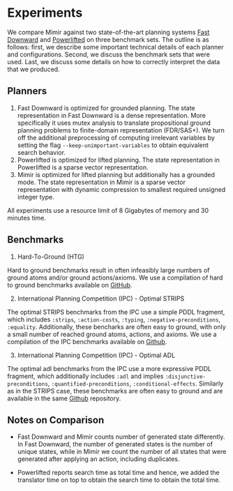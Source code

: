 
# Experiments

We compare Mimir against two state-of-the-art planning systems [Fast Downward](https://github.com/aibasel/downward) and [Powerlifted](https://github.com/abcorrea/powerlifted) on three benchmark sets. The outline is as follows: first, we describe some important technical details of each planner and configurations. Second, we discuss the benchmark sets that were used. Last, we discuss some details on how to correctly interpret the data that we produced.

## Planners

1. Fast Downward is optimized for grounded planning. The state representation in Fast Downward is a dense representation. More specifically it uses mutex analysis to translate propositional ground planning problems to finite-domain representation (FDR/SAS+). We turn off the additional preprocessing of computing irrelevant variables by setting the flag `--keep-unimportant-variables` to obtain equivalent search behavior.
2. Powerlifted is optimized for lifted planning. The state representation in Powerlifted is a sparse vector representation.
3. Mimir is optimized for lifted planning but additionally has a grounded mode. The state representation in Mimir is a sparse vector representation with dynamic compression to smallest required unsigned integer type.

All experiments use a resource limit of 8 Gigabytes of memory and 30 minutes time.

## Benchmarks

1. Hard-To-Ground (HTG)

Hard to ground benchmarks result in often infeasibly large numbers of ground atoms and/or ground actions/axioms. We use a compilation of hard to ground benchmarks available on [GitHub](https://github.com/abcorrea/htg-domains).

2. International Planning Competition (IPC) - Optimal STRIPS

The optimal STRIPS benchmarks from the IPC use a simple PDDL fragment, which includes `:strips`, `:action-costs`, `:typing`, `:negative-preconditions`, `:equality`. Additionally, these bencharks are often easy to ground, with only a small number of reached ground atoms, actions, and axioms. We use a compilation of the IPC benchmarks available on [Github](https://github.com/aibasel/downward-benchmarks).

3. International Planning Competition (IPC) - Optimal ADL

The optimal adl benchmarks from the IPC use a more expressive PDDL fragment, which additionally includes `:adl` and implies `:disjunctive-preconditions`, `:quantified-preconditions`, `:conditional-effects`. Similarly as in the STRIPS case, these benchmarks are often easy to ground and are available in the same [Github](https://github.com/aibasel/downward-benchmarks) repository.

## Notes on Comparison

- Fast Downward and Mimir counts number of generated state differently. In Fast Downward, the number of generated states is the number of unique states, while in Mimir we count the number of all states that were generated after applying an action, including duplicates.

- Powerlifted reports search time as total time and hence, we added the translator time on top to obtain the search time to obtain the total time.
